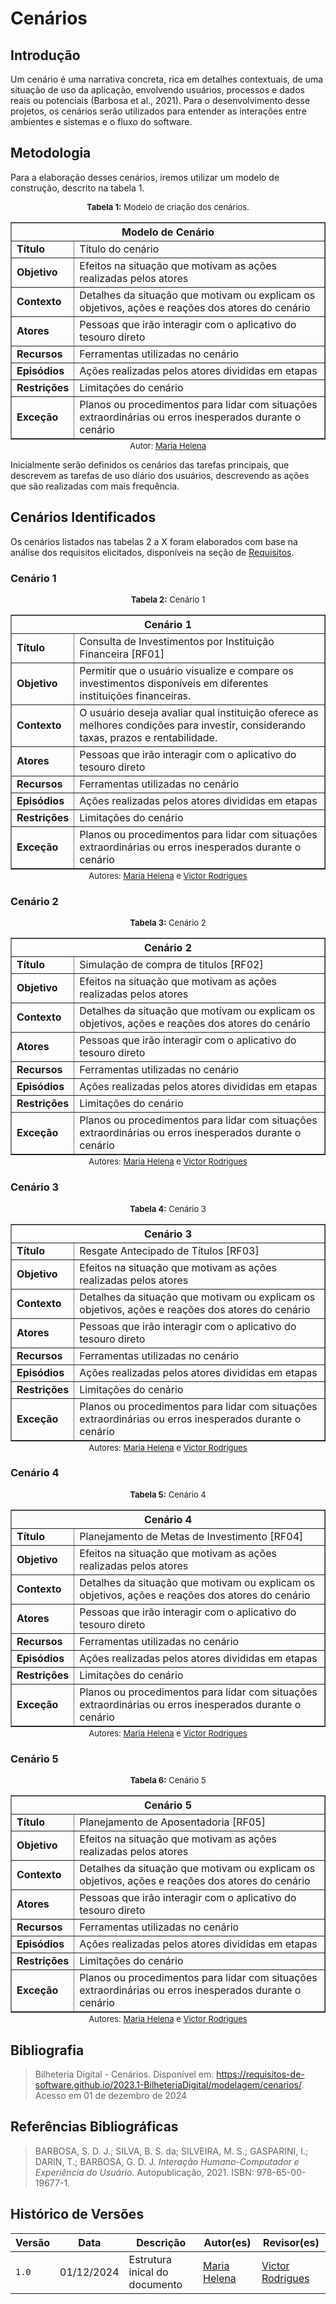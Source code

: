 # Cenários

## Introdução

Um cenário é uma narrativa concreta, rica em detalhes contextuais, de uma situação de uso da aplicação, envolvendo usuários, processos e dados reais ou potenciais (Barbosa et al., 2021). Para o desenvolvimento desse projetos, os cenários serão utilizados para entender as interações entre ambientes e sistemas e o fluxo do software.

## Metodologia

Para a elaboração desses cenários, iremos utilizar um modelo de construção, descrito na tabela 1.

<p style="font-size: 13px; text-align: center; margin: 0px auto"><strong>Tabela 1:</strong> Modelo de criação dos cenários.</p>
<table border="1">
    <thead>
        <tr>
            <th colspan="2" style="text-align: center;">Modelo de Cenário</th>
        </tr>
    </thead>
    <tbody>
        <tr>
            <td style="font-weight: bold;">Título</td>
            <td>Título do cenário</td>
        </tr>
        <tr>
            <td style="font-weight: bold;">Objetivo</td>
            <td>Efeitos na situação que motivam as ações realizadas pelos atores</td>
        </tr>
        <tr>
            <td style="font-weight: bold;">Contexto</td>
            <td>Detalhes da situação que motivam ou explicam os objetivos, ações e reações dos atores do cenário</td>
        </tr>
        <tr>
            <td style="font-weight: bold;">Atores</td>
            <td>Pessoas que irão interagir com o aplicativo do tesouro direto</td>
        </tr>
        <tr>
            <td style="font-weight: bold;">Recursos</td>
            <td>Ferramentas utilizadas no cenário</td>
        </tr>
        <tr>
            <td style="font-weight: bold;">Episódios</td>
            <td>Ações realizadas pelos atores divididas em etapas</td>
        </tr>
        <tr>
            <td style="font-weight: bold;">Restrições</td>
            <td>Limitações do cenário</td>
        </tr>
        <tr>
            <td style="font-weight: bold;">Exceção</td>
            <td>Planos ou procedimentos para lidar com situações extraordinárias ou erros inesperados durante o cenário</td>
        </tr>
    </tbody>
</table>
<p style="font-size: 13px; margin: 0px; text-align: center; margin-top: -14px">Autor: <a href="https://github.com/MariaCHelena" target="blank">Maria Helena</a></p>

Inicialmente serão definidos os cenários das tarefas principais, que descrevem as tarefas de uso diário dos usuários, descrevendo as ações que são realizadas com mais frequência.

## Cenários Identificados

Os cenários listados nas tabelas 2 a X foram elaborados com base na análise dos requisitos elicitados, disponíveis na seção de [Requisitos](../elicitacao/grupo5/requisitos.md).


### Cenário 1

<p style="font-size: 13px; text-align: center; margin: 0px auto"><strong>Tabela 2:</strong> Cenário 1</p>
<table border="1">
    <thead>
        <tr>
            <th colspan="2" style="text-align: center;">Cenário 1</th>
        </tr>
    </thead>
    <tbody>
        <tr>
            <td style="font-weight: bold;">Título</td>
            <td>Consulta de Investimentos por Instituição Financeira [RF01]</td>
        </tr>
        <tr>
            <td style="font-weight: bold;">Objetivo</td>
            <td>Permitir que o usuário visualize e compare os investimentos disponíveis em diferentes instituições financeiras.</td>
        </tr>
        <tr>
            <td style="font-weight: bold;">Contexto</td>
            <td>O usuário deseja avaliar qual instituição oferece as melhores condições para investir, considerando taxas, prazos e rentabilidade.</td>
        </tr>
        <tr>
            <td style="font-weight: bold;">Atores</td>
            <td>Pessoas que irão interagir com o aplicativo do tesouro direto</td>
        </tr>
        <tr>
            <td style="font-weight: bold;">Recursos</td>
            <td>Ferramentas utilizadas no cenário</td>
        </tr>
        <tr>
            <td style="font-weight: bold;">Episódios</td>
            <td>Ações realizadas pelos atores divididas em etapas</td>
        </tr>
        <tr>
            <td style="font-weight: bold;">Restrições</td>
            <td>Limitações do cenário</td>
        </tr>
        <tr>
            <td style="font-weight: bold;">Exceção</td>
            <td>Planos ou procedimentos para lidar com situações extraordinárias ou erros inesperados durante o cenário</td>
        </tr>
    </tbody>
</table>
<p style="font-size: 13px; margin: 0px; text-align: center; margin-top: -14px">Autores: <a href="https://github.com/MariaCHelena" target="blank">Maria Helena</a> e <a href="https://github.com/ViictorHugoo" target="blank">Victor Rodrigues</a></p>


### Cenário 2

<p style="font-size: 13px; text-align: center; margin: 0px auto"><strong>Tabela 3:</strong> Cenário 2</p>
<table border="1">
    <thead>
        <tr>
            <th colspan="2" style="text-align: center;">Cenário 2</th>
        </tr>
    </thead>
    <tbody>
        <tr>
            <td style="font-weight: bold;">Título</td>
            <td>Simulação de compra de titulos [RF02]</td>
        </tr>
        <tr>
            <td style="font-weight: bold;">Objetivo</td>
            <td>Efeitos na situação que motivam as ações realizadas pelos atores</td>
        </tr>
        <tr>
            <td style="font-weight: bold;">Contexto</td>
            <td>Detalhes da situação que motivam ou explicam os objetivos, ações e reações dos atores do cenário</td>
        </tr>
        <tr>
            <td style="font-weight: bold;">Atores</td>
            <td>Pessoas que irão interagir com o aplicativo do tesouro direto</td>
        </tr>
        <tr>
            <td style="font-weight: bold;">Recursos</td>
            <td>Ferramentas utilizadas no cenário</td>
        </tr>
        <tr>
            <td style="font-weight: bold;">Episódios</td>
            <td>Ações realizadas pelos atores divididas em etapas</td>
        </tr>
        <tr>
            <td style="font-weight: bold;">Restrições</td>
            <td>Limitações do cenário</td>
        </tr>
        <tr>
            <td style="font-weight: bold;">Exceção</td>
            <td>Planos ou procedimentos para lidar com situações extraordinárias ou erros inesperados durante o cenário</td>
        </tr>
    </tbody>
</table>
<p style="font-size: 13px; margin: 0px; text-align: center; margin-top: -14px">Autores: <a href="https://github.com/MariaCHelena" target="blank">Maria Helena</a> e <a href="https://github.com/ViictorHugoo" target="blank">Victor Rodrigues</a></p>


### Cenário 3

<p style="font-size: 13px; text-align: center; margin: 0px auto"><strong>Tabela 4:</strong> Cenário 3</p>
<table border="1">
    <thead>
        <tr>
            <th colspan="2" style="text-align: center;">Cenário 3</th>
        </tr>
    </thead>
    <tbody>
        <tr>
            <td style="font-weight: bold;">Título</td>
            <td>Resgate Antecipado de Títulos [RF03]</td>
        </tr>
        <tr>
            <td style="font-weight: bold;">Objetivo</td>
            <td>Efeitos na situação que motivam as ações realizadas pelos atores</td>
        </tr>
        <tr>
            <td style="font-weight: bold;">Contexto</td>
            <td>Detalhes da situação que motivam ou explicam os objetivos, ações e reações dos atores do cenário</td>
        </tr>
        <tr>
            <td style="font-weight: bold;">Atores</td>
            <td>Pessoas que irão interagir com o aplicativo do tesouro direto</td>
        </tr>
        <tr>
            <td style="font-weight: bold;">Recursos</td>
            <td>Ferramentas utilizadas no cenário</td>
        </tr>
        <tr>
            <td style="font-weight: bold;">Episódios</td>
            <td>Ações realizadas pelos atores divididas em etapas</td>
        </tr>
        <tr>
            <td style="font-weight: bold;">Restrições</td>
            <td>Limitações do cenário</td>
        </tr>
        <tr>
            <td style="font-weight: bold;">Exceção</td>
            <td>Planos ou procedimentos para lidar com situações extraordinárias ou erros inesperados durante o cenário</td>
        </tr>
    </tbody>
</table>
<p style="font-size: 13px; margin: 0px; text-align: center; margin-top: -14px">Autores: <a href="https://github.com/MariaCHelena" target="blank">Maria Helena</a> e <a href="https://github.com/ViictorHugoo" target="blank">Victor Rodrigues</a></p>


### Cenário 4

<p style="font-size: 13px; text-align: center; margin: 0px auto"><strong>Tabela 5:</strong> Cenário 4</p>
<table border="1">
    <thead>
        <tr>
            <th colspan="2" style="text-align: center;">Cenário 4</th>
        </tr>
    </thead>
    <tbody>
        <tr>
            <td style="font-weight: bold;">Título</td>
            <td>Planejamento de Metas de Investimento [RF04]</td>
        </tr>
        <tr>
            <td style="font-weight: bold;">Objetivo</td>
            <td>Efeitos na situação que motivam as ações realizadas pelos atores</td>
        </tr>
        <tr>
            <td style="font-weight: bold;">Contexto</td>
            <td>Detalhes da situação que motivam ou explicam os objetivos, ações e reações dos atores do cenário</td>
        </tr>
        <tr>
            <td style="font-weight: bold;">Atores</td>
            <td>Pessoas que irão interagir com o aplicativo do tesouro direto</td>
        </tr>
        <tr>
            <td style="font-weight: bold;">Recursos</td>
            <td>Ferramentas utilizadas no cenário</td>
        </tr>
        <tr>
            <td style="font-weight: bold;">Episódios</td>
            <td>Ações realizadas pelos atores divididas em etapas</td>
        </tr>
        <tr>
            <td style="font-weight: bold;">Restrições</td>
            <td>Limitações do cenário</td>
        </tr>
        <tr>
            <td style="font-weight: bold;">Exceção</td>
            <td>Planos ou procedimentos para lidar com situações extraordinárias ou erros inesperados durante o cenário</td>
        </tr>
    </tbody>
</table>
<p style="font-size: 13px; margin: 0px; text-align: center; margin-top: -14px">Autores: <a href="https://github.com/MariaCHelena" target="blank">Maria Helena</a> e <a href="https://github.com/ViictorHugoo" target="blank">Victor Rodrigues</a></p>


### Cenário 5

<p style="font-size: 13px; text-align: center; margin: 0px auto"><strong>Tabela 6:</strong> Cenário 5</p>
<table border="1">
    <thead>
        <tr>
            <th colspan="2" style="text-align: center;">Cenário 5</th>
        </tr>
    </thead>
    <tbody>
        <tr>
            <td style="font-weight: bold;">Título</td>
            <td>Planejamento de Aposentadoria [RF05]</td>
        </tr>
        <tr>
            <td style="font-weight: bold;">Objetivo</td>
            <td>Efeitos na situação que motivam as ações realizadas pelos atores</td>
        </tr>
        <tr>
            <td style="font-weight: bold;">Contexto</td>
            <td>Detalhes da situação que motivam ou explicam os objetivos, ações e reações dos atores do cenário</td>
        </tr>
        <tr>
            <td style="font-weight: bold;">Atores</td>
            <td>Pessoas que irão interagir com o aplicativo do tesouro direto</td>
        </tr>
        <tr>
            <td style="font-weight: bold;">Recursos</td>
            <td>Ferramentas utilizadas no cenário</td>
        </tr>
        <tr>
            <td style="font-weight: bold;">Episódios</td>
            <td>Ações realizadas pelos atores divididas em etapas</td>
        </tr>
        <tr>
            <td style="font-weight: bold;">Restrições</td>
            <td>Limitações do cenário</td>
        </tr>
        <tr>
            <td style="font-weight: bold;">Exceção</td>
            <td>Planos ou procedimentos para lidar com situações extraordinárias ou erros inesperados durante o cenário</td>
        </tr>
    </tbody>
</table>
<p style="font-size: 13px; margin: 0px; text-align: center; margin-top: -14px">Autores: <a href="https://github.com/MariaCHelena" target="blank">Maria Helena</a> e <a href="https://github.com/ViictorHugoo" target="blank">Victor Rodrigues</a></p>



## Bibliografia 

> Bilheteria Digital - Cenários. Disponível em: <https://requisitos-de-software.github.io/2023.1-BilheteriaDigital/modelagem/cenarios/>. Acesso em 01 de dezembro de 2024

## Referências Bibliográficas

> BARBOSA, S. D. J.; SILVA, B. S. da; SILVEIRA, M. S.; GASPARINI, I.; DARIN, T.; BARBOSA, G. D. J. *Interação Humano-Computador e Experiência do Usuário.* Autopublicação, 2021. ISBN: 978-65-00-19677-1.


## Histórico de Versões

| Versão | Data       | Descrição                                    | Autor(es)                                        | Revisor(es)                                      |
| ------ | ---------- | -------------------------------------------- | ------------------------------------------------ | ------------------------------------------------ |
| `1.0`  | 01/12/2024 | Estrutura inical do documento                |  [Maria Helena](https://github.com/MariaCHelena) | [Victor Rodrigues](https://github.com/ViictorHugoo) |